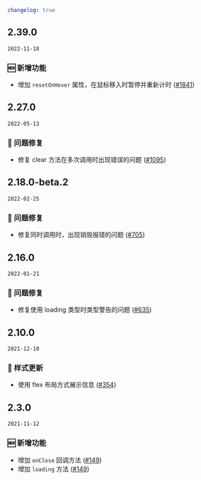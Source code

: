 ```yaml
changelog: true
```

## 2.39.0

`2022-11-18`

### 🆕 新增功能

- 增加 `resetOnHover` 属性，在鼠标移入时暂停并重新计时 ([#1841](https://github.com/arco-design/arco-design-vue/pull/1841))


## 2.27.0

`2022-05-13`

### 🐛 问题修复

- 修复 clear 方法在多次调用时出现错误的问题 ([#1095](https://github.com/arco-design/arco-design-vue/pull/1095))


## 2.18.0-beta.2

`2022-02-25`

### 🐛 问题修复

- 修复同时调用时，出现销毁报错的问题 ([#705](https://github.com/arco-design/arco-design-vue/pull/705))


## 2.16.0

`2022-01-21`

### 🐛 问题修复

- 修复使用 loading 类型时类型警告的问题 ([#635](https://github.com/arco-design/arco-design-vue/pull/635))


## 2.10.0

`2021-12-10`

### 💅 样式更新

- 使用 flex 布局方式展示信息 ([#354](https://github.com/arco-design/arco-design-vue/pull/354))


## 2.3.0

`2021-11-12`

### 🆕 新增功能

- 增加 `onClose` 回调方法 ([#149](https://github.com/arco-design/arco-design-vue/pull/149))
- 增加 `loading` 方法 ([#149](https://github.com/arco-design/arco-design-vue/pull/149))

